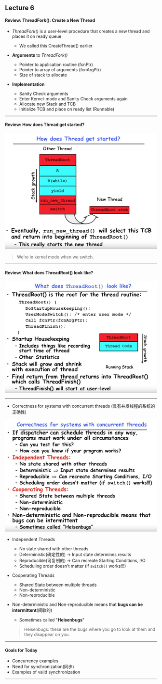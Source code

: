 ## Lecture 6

#### Review:	ThreadFork(): Create a New Thread

* _ThreadFork()_ is a user-level procedure that creates a new thread and places it on ready queue
	+ We called this CreateThread() earlier

* __Arguments__ to _ThreadFork()_
	+ Pointer to application routine (fcnPtr)
	+ Pointer to array of arguments (fcnArgPtr)
	+ Size of stack to allocate

* __Implementation__
	+ Sanity Check arguments
	+ Enter Kernel-mode and Sanity Check arguments again
	+ Allocate new Stack and TCB
	+ Initialize TCB and place on ready list (Runnable)

---------------

#### Review:	How does Thread get started?

![Thread](images/05-008.png "Thread")

> We're in kernel mode when we switch.

---------------

#### Review: What does ThreadRoot() look like?

![ThreadRoot()](images/05-009.png "ThreadRoot()")

----------------

* Correctness for systems with concurrent threads (具有并发线程的系统的正确性)

![Correctness for systems with concurrent threads](images/05-015.png "Correctness for systems with concurrent threads")


+ Independent Threads
	- No state shared with other threads
	- Deterministic(确定性的) -> Input state determines results
	- Reproducible(可复制的) -> Can recreate Starting Conditions, I/O
	- Scheduling order doesn't matter (if `switch()` works!!!)


+ Cooperating Threads
	- Shared State between multiple threads
	- Non-deterministic
	- Non-reproducible

+ Non-deterministic and Non-reproducible means that __bugs can be intermittent__(间歇的)
	- Sometimes called "**Heisenbugs**"

	> Heisenbugs: these are the bugs where you go to look at them and they disappear on you.

----------------

#### Goals for Today

* Concurrency examples
* Need for synchronization(同步)
* Examples of valid synchronization

----------------
